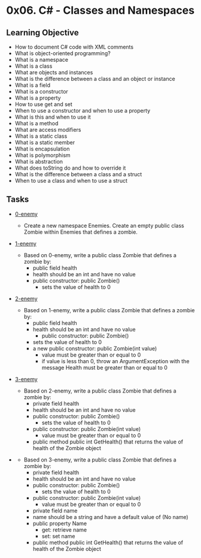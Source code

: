 # 0x06. C# - Classes and Namespaces

## Learning Objective

-   How to document C# code with XML comments
-   What is object-oriented programming?
-   What is a namespace
-   What is a class
-   What are objects and instances
-   What is the difference between a class and an object or instance
-   What is a field
-   What is a constructor
-   What is a property
-   How to use get and set
-   When to use a constructor and when to use a property
-   What is this and when to use it
-   What is a method
-   What are access modifiers
-   What is a static class
-   What is a static member
-   What is encapsulation
-   What is polymorphism
-   What is abstraction
-   What does toString do and how to override it
-   What is the difference between a class and a struct
-   When to use a class and when to use a struct

## Tasks

-   [0-enemy](https://github.com/MitaliSengupta/holbertonschool-csharp/tree/master/0x06-csharp-classes/0-enemy)
    -   Create a new namespace Enemies. Create an empty public class Zombie within Enemies that defines a zombie.

-   [1-enemy](https://github.com/MitaliSengupta/holbertonschool-csharp/tree/master/0x06-csharp-classes/1-enemy)
    -   Based on 0-enemy, write a public class Zombie that defines a zombie by:
        -   public field health
        -   health should be an int and have no value
        -   public constructor: public Zombie()
            -   sets the value of health to 0
    
-   [2-enemy](https://github.com/MitaliSengupta/holbertonschool-csharp/tree/master/0x06-csharp-classes/2-enemy)
    -   Based on 1-enemy, write a public class Zombie that defines a zombie by:
        -   public field health
        -   health should be an int and have no value
            -   public constructor: public Zombie()
        -   sets the value of health to 0
        -   a new public constructor: public Zombie(int value)
            -   value must be greater than or equal to 0
            -   if value is less than 0, throw an ArgumentException with the message Health must be greater than or equal to 0

-   [3-enemy](https://github.com/MitaliSengupta/holbertonschool-csharp/tree/master/0x06-csharp-classes/3-enemy)
    -   Based on 2-enemy, write a public class Zombie that defines a zombie by:
        -   private field health
        -   health should be an int and have no value
        -   public constructor: public Zombie()
            -   sets the value of health to 0
        -   public constructor: public Zombie(int value)
            -   value must be greater than or equal to 0
        -   public method public int GetHealth() that returns the value of health of the Zombie object

-   [](https://github.com/MitaliSengupta/holbertonschool-csharp/tree/master/0x06-csharp-classes/)
    -  Based on 3-enemy, write a public class Zombie that defines a zombie by:
       -   private field health
       -   health should be an int and have no value
       -   public constructor: public Zombie()
           -   sets the value of health to 0
       -   public constructor: public Zombie(int value)
           -   value must be greater than or equal to 0
       -   private field name
       -   name should be a string and have a default value of (No name)
       -   public property Name
           -   get: retrieve name
           -   set: set name
       -   public method public int GetHealth() that returns the value of health of the Zombie object